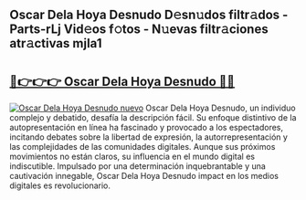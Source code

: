 ## Oscar Dela Hoya Desnudo D𝚎sn𝚞dos filtr𝚊dos - Parts-rLj Vid𝚎os f𝚘tos - N𝚞evas filtr𝚊ciones atr𝚊ctivas mjIa1

# <h2><a href="http://mb7o1n.tromn.icu/?c=Oscar+Dela+Hoya+Desnudo">🔗👉👉👉 Oscar Dela Hoya Desnudo 🔗🔗</a></h2>

[![Oscar Dela Hoya Desnudo nuevo](https://i.imgur.com/pEAQMta.gif)](http://mb7o1n.tromn.icu/?c=Oscar+Dela+Hoya+Desnudo)
Oscar Dela Hoya Desnudo, un individuo complejo y debatido, desafía la descripción fácil. Su enfoque distintivo de la autopresentación en línea ha fascinado y provocado a los espectadores, incitando debates sobre la libertad de expresión, la autorrepresentación y las complejidades de las comunidades digitales. Aunque sus próximos movimientos no están claros, su influencia en el mundo digital es indiscutible. Impulsado por una determinación inquebrantable y una cautivación innegable, Oscar Dela Hoya Desnudo impact en los medios digitales es revolucionario.

